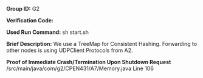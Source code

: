 **Group ID:** G2

**Verification Code:** 

**Used Run Command:**
sh start.sh

**Brief Description:** 
We use a TreeMap for Consistent Hashing. Forwarding to other nodes is using UDPClient Protocols from A2.

**Proof of Immediate Crash/Termination Upon Shutdown Request**
/src/main/java/com/g2/CPEN431/A7/Memory.java
Line 106